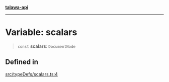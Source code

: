 [**talawa-api**](../../../README.md)

***

# Variable: scalars

> `const` **scalars**: `DocumentNode`

## Defined in

[src/typeDefs/scalars.ts:4](https://github.com/Suyash878/talawa-api/blob/e4413cec641a837926071678fed3c7f67234e31e/src/typeDefs/scalars.ts#L4)
